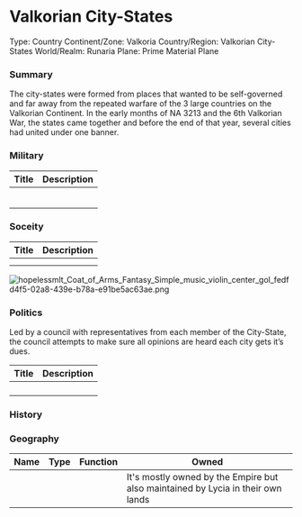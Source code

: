 # Valkorian City-States

Type: Country
Continent/Zone: Valkoria
Country/Region: Valkorian City-States
World/Realm: Runaria
Plane: Prime Material Plane

### Summary

The city-states were formed from places that wanted to be self-governed and far away from the repeated warfare of the 3 large countries on the Valkorian Continent. In the early months of NA 3213 and the 6th Valkorian War, the states came together and before the end of that year, several cities had united under one banner.

### Military

| Title | Description |
| --- | --- |
|  |  |
|  |  |
|  |  |
|  |  |
|  |  |
|  |  |

### Soceity

| Title | Description |
| --- | --- |
|  |  |
|  |  |

![hopelessmlt_Coat_of_Arms_Fantasy_Simple_music_violin_center_gol_fedfd4f5-02a8-439e-b78a-e91be5ac63ae.png](hopelessmlt_Coat_of_Arms_Fantasy_Simple_music_violin_center_gol_fedfd4f5-02a8-439e-b78a-e91be5ac63ae.png)

### Politics

Led by a council with representatives from each member of the City-State, the council attempts to make sure all opinions are heard each city gets it’s dues.

| Title | Description |
| --- | --- |
|  |  |
|  |  |
|  |  |
|  |  |

### History

### Geography

| Name | Type | Function | Owned |
| --- | --- | --- | --- |
|  |  |  | It's mostly owned by the Empire but also maintained by Lycia in their own lands |